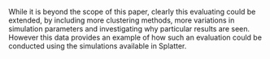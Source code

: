 While it is beyond the scope of this paper, clearly this evaluating could be extended, by including more clustering methods, more variations in simulation parameters and investigating why particular results are seen. However this data provides an example of how such an evaluation could be conducted using the simulations available in Splatter.